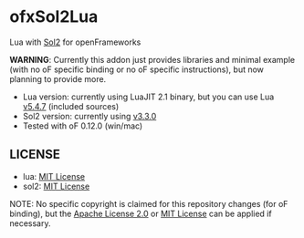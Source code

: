 # ofxSol2Lua

Lua with [Sol2](https://github.com/ThePhD/sol2) for openFrameworks

**WARNING**: Currently this addon just provides libraries and minimal example (with no oF specific binding or no oF specific instructions), but now planning to provide more.

- Lua version: currently using LuaJIT 2.1 binary, but you can use Lua [v5.4.7](https://github.com/lua/lua/tree/v5.4.7) (included sources)
- Sol2 version: currently using [v3.3.0](https://github.com/ThePhD/sol2/releases/tag/v3.3.0)
- Tested with oF 0.12.0 (win/mac)

## LICENSE

- lua: [MIT License](https://www.lua.org/license.html)
- sol2: [MIT License](https://github.com/ThePhD/sol2/blob/develop/LICENSE.txt)

NOTE: No specific copyright is claimed for this repository changes (for oF binding), but the [Apache License 2.0](LICENSE_APACHE) or [MIT License](LICENSE_MIT) can be applied if necessary.
